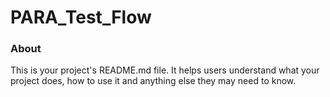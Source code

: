 PARA_Test_Flow
==============

### About

This is your project's README.md file. It helps users understand what your
project does, how to use it and anything else they may need to know.